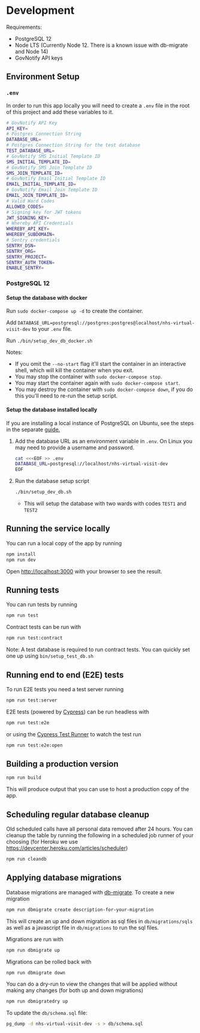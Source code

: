 # Development

Requirements:

- PostgreSQL 12
- Node LTS (Currently Node 12. There is a known issue with db-migrate and Node 14)
- GovNotify API keys

## Environment Setup

### `.env`

In order to run this app locally you will need to create a `.env` file in the root of this project and add these variables to it.

```bash
# GovNotify API Key
API_KEY=
# Postgres Connection String
DATABASE_URL=
# Postgres Connection String for the test database
TEST_DATABASE_URL=
# GovNotify SMS Initial Template ID
SMS_INITIAL_TEMPLATE_ID=
# GovNotify SMS Join Template ID
SMS_JOIN_TEMPLATE_ID=
# GovNotify Email Initial Template ID
EMAIL_INITIAL_TEMPLATE_ID=
# GovNotify Email Join Template ID
EMAIL_JOIN_TEMPLATE_ID=
# Valid Ward Codes
ALLOWED_CODES=
# Signing key for JWT tokens
JWT_SIGNING_KEY=
# Whereby API Credentials
WHEREBY_API_KEY=
WHEREBY_SUBDOMAIN=
# Sentry credentials
SENTRY_DSN=
SENTRY_ORG=
SENTRY_PROJECT=
SENTRY_AUTH_TOKEN=
ENABLE_SENTRY=
```

### PostgreSQL 12

#### Setup the database with docker

Run `sudo docker-compose up -d` to create the container.

Add `DATABASE_URL=postgresql://postgres:postgres@localhost/nhs-virtual-visit-dev` to your `.env` file.

Run `./bin/setup_dev_db_docker.sh`

Notes:

- If you omit the `--no-start` flag it'll start the container in an interactive shell, which will kill the container when you exit.
- You may stop the container with `sudo docker-compose stop`.
- You may start the container again with `sudo docker-compose start`.
- You may destroy the container with `sudo docker-compose down`, if you do this you'll need to re-run the setup script.

#### Setup the database installed locally

If you are installing a local instance of PostgreSQL on Ubuntu, see the steps in the separate [guide.](./UBUNTU2004-PG12.md)

1. Add the database URL as an environment variable in `.env`. On Linux you may need to provide a username and password.
   ```bash
   cat <<<EOF >> .env
   DATABASE_URL=postgresql://localhost/nhs-virtual-visit-dev
   EOF
   ```
1. Run the database setup script

   ```bash
   ./bin/setup_dev_db.sh
   ```

   - This will setup the database with two wards with codes `TEST1` and `TEST2`

## Running the service locally

You can run a local copy of the app by running

```bash
npm install
npm run dev
```

Open [http://localhost:3000](http://localhost:3000) with your browser to see the result.

## Running tests

You can run tests by running

```bash
npm run test
```

Contract tests can be run with

```bash
npm run test:contract
```

Note: A test database is required to run contract tests. You can quickly set one up using `bin/setup_test_db.sh`

## Running end to end (E2E) tests

To run E2E tests you need a test server running

```bash
npm run test:server
```

E2E tests (powered by [Cypress](https://www.cypress.io/)) can be run headless with

```bash
npm run test:e2e
```

or using the [Cypress Test Runner](https://docs.cypress.io/guides/core-concepts/test-runner.html#Overview) to watch the test run

```bash
npm run test:e2e:open
```

## Building a production version

```bash
npm run build
```

This will produce output that you can use to host a production copy of the app.

## Scheduling regular database cleanup

Old scheduled calls have all personal data removed after 24 hours. You can cleanup the table by running the following in a scheduled job runner of your choosing (for Heroku we use https://devcenter.heroku.com/articles/scheduler)

```bash
npm run cleandb
```

## Applying database migrations

Database migrations are managed with [db-migrate](https://github.com/db-migrate/node-db-migrate). To create a new migration

```bash
npm run dbmigrate create description-for-your-migration
```

This will create an up and down migration as sql files in `db/migrations/sqls` as well as a javascript file in `db/migrations` to run the sql files.

Migrations are run with

```bash
npm run dbmigrate up
```

Migrations can be rolled back with

```bash
npm run dbmigrate down
```

You can do a dry-run to view the changes that will be applied without making any changes (for both up and down migrations)

```bash
npm run dbmigratedry up
```

To update the `db/schema.sql` file:

```bash
pg_dump -d nhs-virtual-visit-dev -s > db/schema.sql
```
